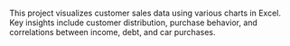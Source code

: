 This project visualizes customer sales data using various charts in Excel. Key insights include customer distribution, purchase behavior, and correlations between income, debt, and car purchases.
